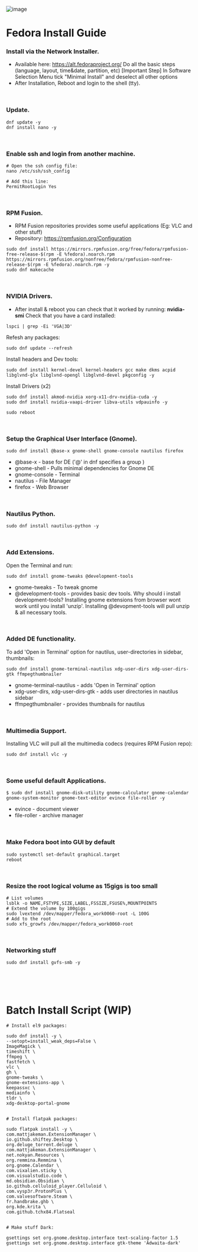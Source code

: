 ![image](https://github.com/user-attachments/assets/4c10df54-2808-4768-a96b-ff5613d9de40)


# Fedora Install Guide

### Install via the Network Installer.
- Available here: https://alt.fedoraproject.org/
Do all the basic steps (language, layout, time&date, partition, etc)
[Important Step] In Software Selection Menu tick "Minimal Install" and deselect all other options
- After Installation, Reboot and login to the shell (tty).
<br>


### Update. 
```
dnf update -y
dnf install nano -y
```
<br>
 
### Enable ssh and login from another machine.
```
# Open the ssh config file:
nano /etc/ssh/ssh_config

# Add this line:
PermitRootLogin Yes
```
<br>

### RPM Fusion.
- RPM Fusion repositories provides some useful applications (Eg: VLC and other stuff)
- Repository: https://rpmfusion.org/Configuration
```
sudo dnf install https://mirrors.rpmfusion.org/free/fedora/rpmfusion-free-release-$(rpm -E %fedora).noarch.rpm https://mirrors.rpmfusion.org/nonfree/fedora/rpmfusion-nonfree-release-$(rpm -E %fedora).noarch.rpm -y
sudo dnf makecache
```
<br>

### NVIDIA Drivers.
- After install & reboot you can check that it worked by running: **nvidia-smi** 
Check that you have a card installed:
```
lspci | grep -Ei 'VGA|3D'
```
Refesh any packages:
```
sudo dnf update --refresh
```
Install headers and Dev tools:
```
sudo dnf install kernel-devel kernel-headers gcc make dkms acpid libglvnd-glx libglvnd-opengl libglvnd-devel pkgconfig -y
```
Install Drivers (x2)
```
sudo dnf install akmod-nvidia xorg-x11-drv-nvidia-cuda -y
sudo dnf install nvidia-vaapi-driver libva-utils vdpauinfo -y
```
```
sudo reboot
```
<br>

### Setup the Graphical User Interface (Gnome).
```
sudo dnf install @base-x gnome-shell gnome-console nautilus firefox
```
- @base-x - base for DE ('@' in dnf specifies a group )
- gnome-shell - Pulls minimal dependencies for Gnome DE
- gnome-console - Terminal
- nautilus - File Manager
- firefox - Web Browser
<br>

### Nautilus Python.
```
sudo dnf install nautilus-python -y
```
<br>

### Add Extensions.
Open the Terminal and run:
```
sudo dnf install gnome-tweaks @development-tools
```
- gnome-tweaks - To tweak gnome
- @development-tools - provides basic dev tools. Why should i install development-tools? Installing gnome extensions from browser wont work until you install 'unzip'. Installing @devopment-tools will pull unzip & all necessary tools.
<br>

### Added DE functionality.
To add 'Open in Terminal' option for nautilus, user-directories in sidebar, thumbnails:
```
sudo dnf install gnome-terminal-nautilus xdg-user-dirs xdg-user-dirs-gtk ffmpegthumbnailer
```
- gnome-terminal-nautilus - adds 'Open in Terminal' option
- xdg-user-dirs, xdg-user-dirs-gtk - adds user directories in nautilus sidebar
- ffmpegthumbnailer - provides thumbnails for nautilus
<br>

### Multimedia Support.
Installing VLC will pull all the multimedia codecs (requires RPM Fusion repo):
```
sudo dnf install vlc -y
```
<br>

### Some useful default Applications.
```
$ sudo dnf install gnome-disk-utility gnome-calculator gnome-calendar gnome-system-monitor gnome-text-editor evince file-roller -y
```
- evince - document viewer
- file-roller - archive manager
<br>

### Make Fedora boot into GUI by default
```
sudo systemctl set-default graphical.target
reboot
```
<br>

###  Resize the root logical volume as 15gigs is too small
```
# List volumes
lsblk -o NAME,FSTYPE,SIZE,LABEL,FSSIZE,FSUSE%,MOUNTPOINTS
# Extend the volume by 100gigs
sudo lvextend /dev/mapper/fedora_work0060-root -L 100G
# Add to the root 
sudo xfs_growfs /dev/mapper/fedora_work0060-root 
```
<br>

###  Networking stuff
```
sudo dnf install gvfs-smb -y 
```
<br>

<br>       
<br>

# Batch Install Script (WIP)
```
# Install el9 packages:

sudo dnf install -y \
--setopt=install_weak_deps=False \
ImageMagick \
timeshift \
ffmpeg \
fastfetch \
vlc \
gh \
gnome-tweaks \
gnome-extensions-app \
keepassxc \
mediainfo \
tldr \
xdg-desktop-portal-gnome


# Install flatpak packages:

sudo flatpak install -y \
com.mattjakeman.ExtensionManager \
io.github.shiftey.Desktop \
org.deluge_torrent.deluge \
com.mattjakeman.ExtensionManager \
net.nokyan.Resources \
org.remmina.Remmina \
org.gnome.Calendar \
com.vixalien.sticky \
com.visualstudio.code \
md.obsidian.Obsidian \
io.github.celluloid_player.Celluloid \
com.vysp3r.ProtonPlus \
com.valvesoftware.Steam \
fr.handbrake.ghb \
org.kde.krita \
com.github.tchx84.Flatseal


# Make stuff Dark:

gsettings set org.gnome.desktop.interface text-scaling-factor 1.5
gsettings set org.gnome.desktop.interface gtk-theme 'Adwaita-dark'

```
